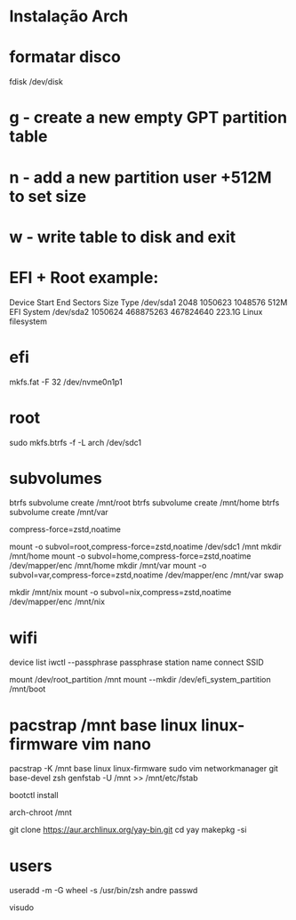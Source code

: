 # Instalação Arch

# formatar disco
fdisk /dev/disk

# g - create a new empty GPT partition table
# n - add a new partition user +512M to set size
# w - write table to disk and exit
# EFI + Root example:
Device       Start       End   Sectors   Size Type
/dev/sda1     2048   1050623   1048576   512M EFI System
/dev/sda2  1050624 468875263 467824640 223.1G Linux filesystem


# efi
mkfs.fat -F 32 /dev/nvme0n1p1


# root
sudo mkfs.btrfs -f -L arch /dev/sdc1

# subvolumes
btrfs subvolume create /mnt/root
btrfs subvolume create /mnt/home
btrfs subvolume create /mnt/var

compress-force=zstd,noatime

mount -o subvol=root,compress-force=zstd,noatime /dev/sdc1 /mnt
mkdir /mnt/home
mount -o subvol=home,compress-force=zstd,noatime /dev/mapper/enc /mnt/home
mkdir /mnt/var
mount -o subvol=var,compress-force=zstd,noatime /dev/mapper/enc /mnt/var
swap

mkdir /mnt/nix
mount -o subvol=nix,compress=zstd,noatime /dev/mapper/enc /mnt/nix

# wifi
device list
iwctl --passphrase passphrase station name connect SSID


mount /dev/root_partition /mnt
mount --mkdir /dev/efi_system_partition /mnt/boot
# pacstrap /mnt base linux linux-firmware vim nano
pacstrap -K /mnt base linux linux-firmware sudo vim networkmanager git base-devel zsh
genfstab -U /mnt >> /mnt/etc/fstab

<!-- UUID=65B9-AB78      				/boot     	vfat      	rw,relatime,fmask=0077,dmask=0077,codepage=437,iocharset=ascii,shortname=mixed,utf8,errors=remount-ro	0 2 -->
bootctl install

<!-- grub-install --target=x86_64-efi --efi-directory=/boot --bootloader-id=ARCH
grub-mkconfig -o /boot/grub/grub.cfg -->

arch-chroot /mnt

git clone https://aur.archlinux.org/yay-bin.git
cd yay
makepkg -si

# users
useradd -m -G wheel -s /usr/bin/zsh andre
passwd

visudo

